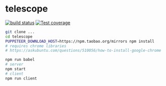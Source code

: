 # telescope

[![build status](https://img.shields.io/travis/telescopejs/telescope/master.svg?style=flat-square)](https://travis-ci.org/telescopejs/telescope)
[![Test coverage](https://img.shields.io/codecov/c/github/telescopejs/telescope.svg?style=flat-square)](https://codecov.io/github/telescopejs/telescope?branch=master)

```bash
git clone ...
cd telescope
PUPPETEER_DOWNLOAD_HOST=https://npm.taobao.org/mirrors npm install
# requires chrome libraries
# https://askubuntu.com/questions/510056/how-to-install-google-chrome

npm run babel
# server
npm start
# client
npm run client
```
